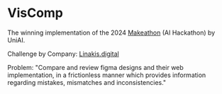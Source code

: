 # VisComp 
The winning implementation of the 2024 [Makeathon](https://makeathon.uniai.gr/en/home-en/) (AI Hackathon) by UniAI. 

Challenge by Company: [Linakis.digital](https://www.linakis.com/en) 

Problem: "Compare and review figma designs and their web implementation, in a frictionless manner which provides information regarding mistakes, mismatches and inconsistencies."
